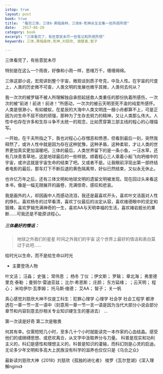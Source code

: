 ```yaml
---
istop: true
layout: post
book: true
title:  "看完三体，三体Ⅱ·黑暗森林，三体Ⅲ·死神永生全集一些所感所想"
date:   2017-06-20
category: book
excerpt: "三体看完了，有些意犹未尽一些笔记和所感所想"
keywords: 三体,黑暗森林,死神,刘慈欣, 面壁者,智子

---
```

 
  
三体看完了，有些意犹未尽 
 
  特别是在这么一个雨夜，好像和小雨一样，思绪万千，缠缠绵绵。


三体这部小说，宏观讲到整个宇宙，微观谈到质子夸克，中及人性。在宇宙的尺度上，人类的历史微不可查，人类文明的发展也微乎其微，人类何去何从？
 
 
我一次次的被罗辑不被人所理解独自承担起拯救人类重任的那份执着所感伤，一次次的被“前进！前进！前进！”所感动，一次次的被云天明至死不渝的纯爱所感怀。人类是很渺小，有如蝼蚁，在星辰的大海中人类文明连一艘小舟都算不上，可是正因为对生命不屈不挠的顽强，那种为了生存去努力的精神，又让人类那么伟大。人性中也存在许多和生存斗争不太统一的观念，比如贯穿第三部主线的程心的心理描写。


 
一开始，在千夫所指之下，我也对程心心存憎恶和愤懑，但看到最后一刻，突然我释然了，或许人性中就是因为存在这种犹豫，这种矛盾，这种柔软，才让人类的世界更加真实更加温暖吧。三体的最后，人类世界留下的是一条小鱼，一汪水草，还有几块青青草地，这是地球最后的一些样貌。顺着程心三人乘着小船飞向坍缩中的宇宙，或许这就是宇宙生命的结束了吧。又或者不是。让我眼前浮现出第一部终结者电影的最后，那车灯下不断后退的黄色隔离带，好似已然结束，又似永无休止。


 也许亿万年之后，还有三体文明和地球文明的遗留文明被发现。现在回过头来看这本书，像是一幅无限展开的画卷，充满惊奇，感叹和悲哀。
 
  
  我是画外的人，却因画中人而感动流泪，我还是最喜欢开头，喜欢叶文洁面对人性的挣扎，喜欢杨冬的过早看清，喜欢丁仪最后的淡定从容，喜欢维德眼中的坚定和狠辣，喜欢罗辑充满神奇的一生，喜欢AA与天明幸福的生活，喜欢褚岩舰长的果断……可我还是不能原谅程心。

##### 三体最好的情话：
 

>地球之外我们的星星
时间之外我们的宇宙
这个世界上最好的情话和表白莫过于此吧……


给时光以生命，而不是给生命以时光


- 主要登场人物
 

叶文洁； 汪淼； 	史强； 	常伟思 ；	杨冬	丁仪	；伊文斯； 罗辑； 	章北海；	弗里德里克·泰勒	；曼努尔·雷迪亚兹；	比尔·希恩斯；	庄颜；	东方延绪；
；云天明；	程心；	米哈伊尔·瓦季姆；	托马斯·维德；	艾AA；	智子；	关一帆

真心感觉刘慈欣大神不仅是工科生：犯罪心理学  心理学 社会学 社会工程学 都渗透在一章一节一言一语中（刻意用一章一节一言一语是因为当代大部分小说会部分章节和内容刻意去抄相关专业知识硬生生的塞进去）
...

第一次读是好奇
第二次是敬畏

何其有幸。仅需短短几小时，至多几十个小时就能读完一本作家的心血结晶。感受他们的或磅礴思想、或悲欢离合，从文字中汲取养分与力量。
科普是现实和功利主义的，科幻是感性和理想主义的，科普是知识的灌输，而科幻则是心灵的启迪。无论多少年文明和多高大上民族没有科学的滋养也仅仅只是《乌合之众》

最新读刘慈欣大神《2018》刘慈欣《孤独的进化者》 梭罗《瓦尔登湖》《深入理解nginx》 
